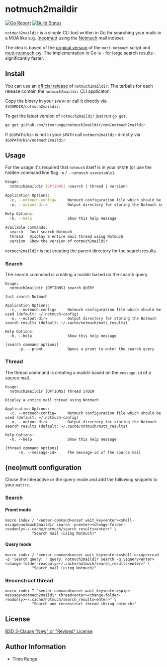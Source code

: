 # notmuch2maildir

[![Go Report](https://goreportcard.com/badge/github.com/timorunge/notmuch2maildir)](https://goreportcard.com/report/github.com/timorunge/notmuch2maildir)
[![Build Status](https://travis-ci.org/timorunge/notmuch2maildir.svg?branch=master)](https://travis-ci.org/timorunge/notmuch2maildir)

`notmuch2maildir` is a simple CLI tool written in Go for searching your mails in
a MUA like e.g. ([neo](https://neomutt.org/))[mutt](http://mutt.org/) using the
[Notmuch](https://notmuchmail.org/) mail indexer.

The idea is based of the
[original version](https://notmuchmail.org/notmuch-mutt/) of the `mutt-notmuch`
script and [mutt-notmuch-py](https://github.com/honza/mutt-notmuch-py). The
implementation in Go is - for large search results - significantly faster.

## Install

You can use an [official
release](https://github.com/timorunge/notmuch2maildir/releases) of `notmuch2maildir`.
The tarballs for each release contain the `notmuch2maildir` CLI applicaton.

Copy the binary in your `$PATH` or call it directly via
`$YOURDIR/notmuch2maildir`.

To get the latest version of `notmuch2maildir` just run `go get`.

```sh
go get github.com/timorunge/notmuch2maildir/cmd/notmuch2maildir
```

If `$GOPATH/bin` is not in your `$PATH` call `notmuch2maildir` directly via
`$GOPATH/bin/notmuch2maildir`.

## Usage

For the usage it's required that `notmuch` itself is in your `$PATH` (or use
the hidden command line flag `-n` / `--notmuch-executable`).

```sh
Usage:
  notmuch2maildir [OPTIONS] <search | thread | version>

Application Options:
  -c, --notmuch-config=     Notmuch configuration file which should be used (default: ~/.notmuch-config)
  -o, --output-dir=         Output directory for storing the Notmuch search results (default: ~/.cache/notmuch/mutt_results)

Help Options:
  -h, --help                Show this help message

Available commands:
  search   Just search Notmuch
  thread   Display a entire mail thread using Notmuch
  version  Show the version of notmuch2maildir
```

`notmuch2maildir` is not creating the parent directory for the search results.

### Search

The search command is creating a maildir based on the search query.

```
Usage:
  notmuch2maildir [OPTIONS] search QUERY

Just search Notmuch

Application Options:
  -c, --notmuch-config=     Notmuch configuration file which should be used (default: ~/.notmuch-config)
  -o, --output-dir=         Output directory for storing the Notmuch search results (default: ~/.cache/notmuch/mutt_results)

Help Options:
  -h, --help                Show this help message

[search command options]
      -p, --promt           Opens a promt to enter the search query
```

### Thread

The thread command is creating a maildir based on the `message-id` of a
source mail.

```
Usage:
  notmuch2maildir [OPTIONS] thread STDIN

Display a entire mail thread using Notmuch

Application Options:
  -c, --notmuch-config=     Notmuch configuration file which should be used (default: ~/.notmuch-config)
  -o, --output-dir=         Output directory for storing the Notmuch search results (default: ~/.cache/notmuch/mutt_results)

Help Options:
  -h, --help                Show this help message

[thread command options]
      -m, --message-id=     The message-id of the source mail
```

## (neo)mutt configuration

Chose the interactive or the query mode and add the following snippets to your
`muttrc`.

### Search

#### Promt mode

```
macro index / "<enter-command>unset wait_key<enter><shell-escape>notmuch2maildir search -p<enter><change-folder-readonly>~/.cache/notmuch/search_results<enter>" \
            "Search mail (using Notmuch)"
```

#### Query mode
```
macro index / "<enter-command>unset wait_key<enter><shell-escape>read -p 'Search query: ' query; notmuch2maildir search -q \$query<enter><change-folder-readonly>~/.cache/notmuch/search_results<enter>" \
            "Search mail (using Notmuch)"
```

### Reconstruct thread

```
macro index T "<enter-command>unset wait_key<enter><pipe-message>notmuch2maildir thread<enter><change-folder-readonly>~/.cache/notmuch/search_results<enter>" \
            "Search and reconstruct thread (Using notmuch)"
```

## License

[BSD 3-Clause "New" or "Revised" License](LICENSE)

## Author Information

- Timo Runge
